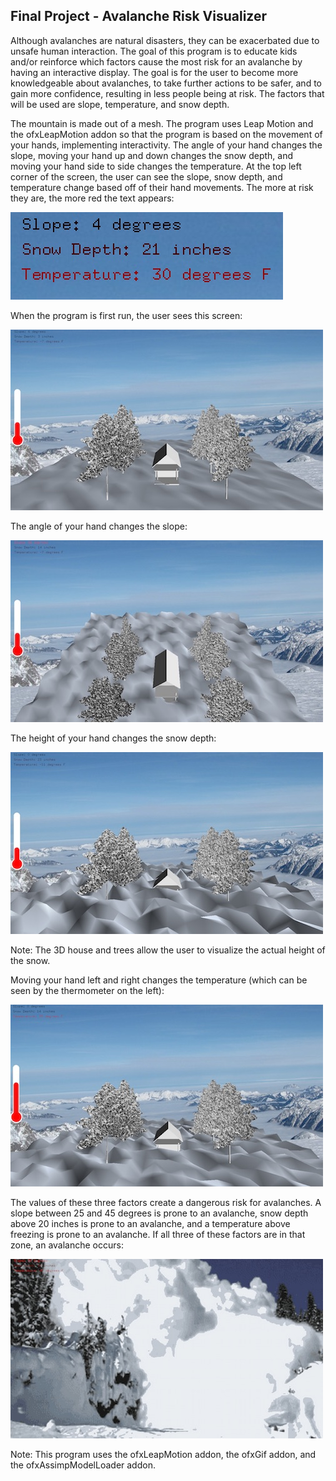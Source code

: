 ## Final Project - Avalanche Risk Visualizer

Although avalanches are natural disasters, they can be exacerbated due to unsafe human interaction. The goal of this program is to educate kids and/or reinforce which factors cause the most risk for an avalanche by having an interactive display. The goal is for the user to become more knowledgeable about avalanches, to take further actions to be safer, and to gain more confidence, resulting in less people being at risk. The factors that will be used are slope, temperature, and snow depth. 

The mountain is made out of a mesh. The program  uses Leap Motion and the ofxLeapMotion addon so that the program is based on the movement of your hands, implementing interactivity. The angle of your hand changes the slope, moving your hand up and down changes the snow depth, and moving your hand side to side changes the temperature. At the top left corner of the screen, the user can see the slope, snow depth, and temperature change based off of their hand movements. The more at risk they are, the more red the text appears:

![text](assets/text.jpg)


When the program is first run, the user sees this screen:

![beginning scene](assets/beginning.jpg)

The angle of your hand changes the slope:

![slope](assets/slope.jpg)

The height of your hand changes the snow depth:

![snow depth](assets/snowdepth.jpg)

Note: The 3D house and trees allow the user to visualize the actual height of the snow.

Moving your hand left and right changes the temperature (which can be seen by the thermometer on the left):

![temperature](assets/temp.jpg)

The values of these three factors create a dangerous risk for avalanches. A slope between 25 and 45 degrees is prone to an avalanche, snow depth above 20 inches is prone to an avalanche, and a temperature above freezing is prone to an avalanche. If all three of these factors are in that zone, an avalanche occurs:

![avalanche](assets/avalanche.jpg)

Note:
This program uses the ofxLeapMotion addon, the ofxGif addon, and the ofxAssimpModelLoader addon.